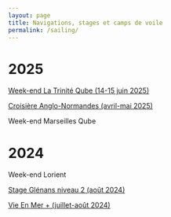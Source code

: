 ```yaml
---
layout: page
title: Navigations, stages et camps de voile
permalink: /sailing/
---
```


# 2025

[Week-end La Trinité Qube (14-15 juin 2025)](qube_trin_2025)

[Croisière Anglo-Normandes (avril-mai 2025)](anglo_normandes_2025)

Week-end Marseilles Qube


# 2024 

Week-end Lorient

[Stage Glénans niveau 2 (août 2024)](glenans_2024)

[Vie En Mer + (juillet-août 2024)](vem_2024)


